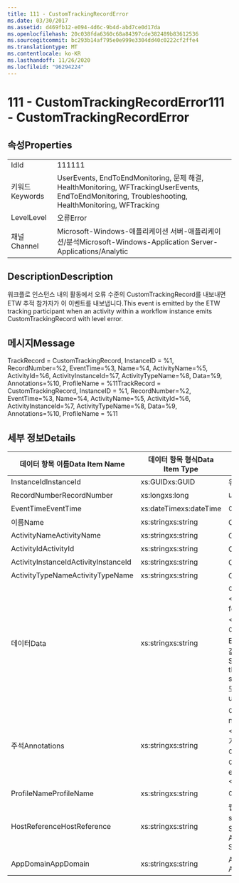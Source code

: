 ```yaml
---
title: 111 - CustomTrackingRecordError
ms.date: 03/30/2017
ms.assetid: d469fb12-e094-4d6c-9b4d-abd7ce0d17da
ms.openlocfilehash: 20c038fda6360c68a84397cde382489b83612536
ms.sourcegitcommit: bc293b14af795e0e999e3304dd40c0222cf2ffe4
ms.translationtype: MT
ms.contentlocale: ko-KR
ms.lasthandoff: 11/26/2020
ms.locfileid: "96294224"
---
```

# <a name="111---customtrackingrecorderror"></a><span data-ttu-id="d37c2-102">111 - CustomTrackingRecordError</span><span class="sxs-lookup"><span data-stu-id="d37c2-102">111 - CustomTrackingRecordError</span></span>

## <a name="properties"></a><span data-ttu-id="d37c2-103">속성</span><span class="sxs-lookup"><span data-stu-id="d37c2-103">Properties</span></span>  
  
|||  
|-|-|  
|<span data-ttu-id="d37c2-104">Id</span><span class="sxs-lookup"><span data-stu-id="d37c2-104">Id</span></span>|<span data-ttu-id="d37c2-105">111</span><span class="sxs-lookup"><span data-stu-id="d37c2-105">111</span></span>|  
|<span data-ttu-id="d37c2-106">키워드</span><span class="sxs-lookup"><span data-stu-id="d37c2-106">Keywords</span></span>|<span data-ttu-id="d37c2-107">UserEvents, EndToEndMonitoring, 문제 해결, HealthMonitoring, WFTracking</span><span class="sxs-lookup"><span data-stu-id="d37c2-107">UserEvents, EndToEndMonitoring, Troubleshooting, HealthMonitoring, WFTracking</span></span>|  
|<span data-ttu-id="d37c2-108">Level</span><span class="sxs-lookup"><span data-stu-id="d37c2-108">Level</span></span>|<span data-ttu-id="d37c2-109">오류</span><span class="sxs-lookup"><span data-stu-id="d37c2-109">Error</span></span>|  
|<span data-ttu-id="d37c2-110">채널</span><span class="sxs-lookup"><span data-stu-id="d37c2-110">Channel</span></span>|<span data-ttu-id="d37c2-111">Microsoft-Windows-애플리케이션 서버-애플리케이션/분석</span><span class="sxs-lookup"><span data-stu-id="d37c2-111">Microsoft-Windows-Application Server-Applications/Analytic</span></span>|  
  
## <a name="description"></a><span data-ttu-id="d37c2-112">Description</span><span class="sxs-lookup"><span data-stu-id="d37c2-112">Description</span></span>  

 <span data-ttu-id="d37c2-113">워크플로 인스턴스 내의 활동에서 오류 수준의 CustomTrackingRecord를 내보내면 ETW 추적 참가자가 이 이벤트를 내보냅니다.</span><span class="sxs-lookup"><span data-stu-id="d37c2-113">This event is emitted by the ETW tracking participant when an activity within a workflow instance emits CustomTrackingRecord with level error.</span></span>  
  
## <a name="message"></a><span data-ttu-id="d37c2-114">메시지</span><span class="sxs-lookup"><span data-stu-id="d37c2-114">Message</span></span>  

 <span data-ttu-id="d37c2-115">TrackRecord = CustomTrackingRecord, InstanceID = %1, RecordNumber=%2, EventTime=%3, Name=%4, ActivityName=%5, ActivityId=%6, ActivityInstanceId=%7, ActivityTypeName=%8, Data=%9, Annotations=%10, ProfileName = %11</span><span class="sxs-lookup"><span data-stu-id="d37c2-115">TrackRecord = CustomTrackingRecord, InstanceID = %1, RecordNumber=%2, EventTime=%3, Name=%4, ActivityName=%5, ActivityId=%6, ActivityInstanceId=%7, ActivityTypeName=%8, Data=%9, Annotations=%10, ProfileName = %11</span></span>  
  
## <a name="details"></a><span data-ttu-id="d37c2-116">세부 정보</span><span class="sxs-lookup"><span data-stu-id="d37c2-116">Details</span></span>  
  
|<span data-ttu-id="d37c2-117">데이터 항목 이름</span><span class="sxs-lookup"><span data-stu-id="d37c2-117">Data Item Name</span></span>|<span data-ttu-id="d37c2-118">데이터 항목 형식</span><span class="sxs-lookup"><span data-stu-id="d37c2-118">Data Item Type</span></span>|<span data-ttu-id="d37c2-119">Description</span><span class="sxs-lookup"><span data-stu-id="d37c2-119">Description</span></span>|  
|--------------------|--------------------|-----------------|  
|<span data-ttu-id="d37c2-120">InstanceId</span><span class="sxs-lookup"><span data-stu-id="d37c2-120">InstanceId</span></span>|<span data-ttu-id="d37c2-121">xs:GUID</span><span class="sxs-lookup"><span data-stu-id="d37c2-121">xs:GUID</span></span>|<span data-ttu-id="d37c2-122">워크플로의 인스턴스 ID</span><span class="sxs-lookup"><span data-stu-id="d37c2-122">The instance id for the workflow</span></span>|  
|<span data-ttu-id="d37c2-123">RecordNumber</span><span class="sxs-lookup"><span data-stu-id="d37c2-123">RecordNumber</span></span>|<span data-ttu-id="d37c2-124">xs:long</span><span class="sxs-lookup"><span data-stu-id="d37c2-124">xs:long</span></span>|<span data-ttu-id="d37c2-125">내보낸 레코드의 시퀀스 번호</span><span class="sxs-lookup"><span data-stu-id="d37c2-125">The sequence number of the emitted record</span></span>|  
|<span data-ttu-id="d37c2-126">EventTime</span><span class="sxs-lookup"><span data-stu-id="d37c2-126">EventTime</span></span>|<span data-ttu-id="d37c2-127">xs:dateTime</span><span class="sxs-lookup"><span data-stu-id="d37c2-127">xs:dateTime</span></span>|<span data-ttu-id="d37c2-128">이벤트를 내보낸 시간(UTC)</span><span class="sxs-lookup"><span data-stu-id="d37c2-128">The time in UTC when the event was emitted</span></span>|  
|<span data-ttu-id="d37c2-129">이름</span><span class="sxs-lookup"><span data-stu-id="d37c2-129">Name</span></span>|<span data-ttu-id="d37c2-130">xs:string</span><span class="sxs-lookup"><span data-stu-id="d37c2-130">xs:string</span></span>|<span data-ttu-id="d37c2-131">CustomTrackingRecord의 이름</span><span class="sxs-lookup"><span data-stu-id="d37c2-131">The name of the CustomTrackingRecord</span></span>|  
|<span data-ttu-id="d37c2-132">ActivityName</span><span class="sxs-lookup"><span data-stu-id="d37c2-132">ActivityName</span></span>|<span data-ttu-id="d37c2-133">xs:string</span><span class="sxs-lookup"><span data-stu-id="d37c2-133">xs:string</span></span>|<span data-ttu-id="d37c2-134">CustomTrackingRecord를 내보낸 활동의 이름</span><span class="sxs-lookup"><span data-stu-id="d37c2-134">The name of the activity that emitted the CustomTrackingRecord</span></span>|  
|<span data-ttu-id="d37c2-135">ActivityId</span><span class="sxs-lookup"><span data-stu-id="d37c2-135">ActivityId</span></span>|<span data-ttu-id="d37c2-136">xs:string</span><span class="sxs-lookup"><span data-stu-id="d37c2-136">xs:string</span></span>|<span data-ttu-id="d37c2-137">CustomTrackingRecord를 내보낸 활동의 ID</span><span class="sxs-lookup"><span data-stu-id="d37c2-137">The id of the activity that emitted the CustomTrackingRecord</span></span>|  
|<span data-ttu-id="d37c2-138">ActivityInstanceId</span><span class="sxs-lookup"><span data-stu-id="d37c2-138">ActivityInstanceId</span></span>|<span data-ttu-id="d37c2-139">xs:string</span><span class="sxs-lookup"><span data-stu-id="d37c2-139">xs:string</span></span>|<span data-ttu-id="d37c2-140">CustomTrackingRecord를 내보낸 활동의 인스턴스 ID</span><span class="sxs-lookup"><span data-stu-id="d37c2-140">The instance id of the activity that emitted the CustomTrackingRecord</span></span>|  
|<span data-ttu-id="d37c2-141">ActivityTypeName</span><span class="sxs-lookup"><span data-stu-id="d37c2-141">ActivityTypeName</span></span>|<span data-ttu-id="d37c2-142">xs:string</span><span class="sxs-lookup"><span data-stu-id="d37c2-142">xs:string</span></span>|<span data-ttu-id="d37c2-143">CustomTrackingRecord를 내보낸 활동의 이름</span><span class="sxs-lookup"><span data-stu-id="d37c2-143">The name of the activity that emitted the CustomTrackingRecord</span></span>|  
|<span data-ttu-id="d37c2-144">데이터</span><span class="sxs-lookup"><span data-stu-id="d37c2-144">Data</span></span>|<span data-ttu-id="d37c2-145">xs:string</span><span class="sxs-lookup"><span data-stu-id="d37c2-145">xs:string</span></span>|<span data-ttu-id="d37c2-146">이 이벤트를 사용하여 추적된 데이터입니다.</span><span class="sxs-lookup"><span data-stu-id="d37c2-146">The data that was tracked with this event.</span></span>  <span data-ttu-id="d37c2-147">값은 datavalue 형식의 xml 요소에 저장 됩니다 \<items> \< item  name = "dataName" type="System.String"> \</item> \</items> .</span><span class="sxs-lookup"><span data-stu-id="d37c2-147">The values are stored in an xml element in the format \<items>\< item  name = "dataName" type="System.String">dataValue\</item>\</items>.</span></span>  <span data-ttu-id="d37c2-148">추적 된 데이터가 없으면 문자열에가 포함 \<items/> 됩니다.</span><span class="sxs-lookup"><span data-stu-id="d37c2-148">If no data was tracked then the string contains \<items/>.</span></span> <span data-ttu-id="d37c2-149">ETW 이벤트 크기는 ETW 버퍼 크기 또는 ETW 이벤트의 최대 페이로드에 따라 제한됩니다.</span><span class="sxs-lookup"><span data-stu-id="d37c2-149">The ETW event size is limited by the ETW buffer size or the max payload for an ETW event.</span></span> <span data-ttu-id="d37c2-150">이벤트 크기가 ETW 제한을 초과 하면 주석을 삭제 하 고 데이터 값을 ...로 대체 하 여 이벤트를 자릅니다. \<items> \</items>  다음 형식은 ToString ()에서 반환 된 값으로 저장 됩니다. string, char, bool, int, short, long, uint, ushort, ulong, system.string, float, double, system.string, system.string, System.web.</span><span class="sxs-lookup"><span data-stu-id="d37c2-150">If the size of the event exceeds the ETW limits, then the event is truncated by dropping the annotations and replacing the data value with \<items>...\</items>.  The following types are stored as their value as returned by ToString(); string,char,bool,int,short,long,uint,ushort,ulong,System.Single,float,double,System.Guid,System.DateTimeOffset,System.DateTime.</span></span>  <span data-ttu-id="d37c2-151">모든 다른 형식은 System.Runtime.Serialization.NetDataContractSerializer를 사용하여 serialize됩니다.</span><span class="sxs-lookup"><span data-stu-id="d37c2-151">All other types are serialized using System.Runtime.Serialization.NetDataContractSerializer.</span></span>|  
|<span data-ttu-id="d37c2-152">주석</span><span class="sxs-lookup"><span data-stu-id="d37c2-152">Annotations</span></span>|<span data-ttu-id="d37c2-153">xs:string</span><span class="sxs-lookup"><span data-stu-id="d37c2-153">xs:string</span></span>|<span data-ttu-id="d37c2-154">이 이벤트에 추가된 주석입니다.</span><span class="sxs-lookup"><span data-stu-id="d37c2-154">The annotations that were added to this event.</span></span>  <span data-ttu-id="d37c2-155">값은 xml 요소에 a 형식으로 저장 됩니다 \<items> \< item  name = "annotationName" type="System.String"> \</item> \</items> .</span><span class="sxs-lookup"><span data-stu-id="d37c2-155">The values are stored in an xml element in the format \<items>\< item  name = "annotationName" type="System.String">annotationValue\</item>\</items>.</span></span>  <span data-ttu-id="d37c2-156">주석을 지정 하지 않으면 문자열에가 포함 \<items/> 됩니다.</span><span class="sxs-lookup"><span data-stu-id="d37c2-156">If no annotations are specified then the string contains \<items/>.</span></span> <span data-ttu-id="d37c2-157">ETW 이벤트 크기는 ETW 버퍼 크기 또는 ETW 이벤트의 최대 페이로드에 따라 제한됩니다.</span><span class="sxs-lookup"><span data-stu-id="d37c2-157">The ETW event size is limited by the ETW buffer size or the max payload for an ETW event.</span></span> <span data-ttu-id="d37c2-158">이벤트 크기가 ETW 제한을 초과 하면 주석을 삭제 하 고 주석 값을 ...로 대체 하 여 이벤트를 자릅니다. \<items> \</items></span><span class="sxs-lookup"><span data-stu-id="d37c2-158">If the size of the event exceeds the ETW limits, then the event is truncated by dropping the annotations and replacing the annotation value with \<items>...\</items>.</span></span>|  
|<span data-ttu-id="d37c2-159">ProfileName</span><span class="sxs-lookup"><span data-stu-id="d37c2-159">ProfileName</span></span>|<span data-ttu-id="d37c2-160">xs:string</span><span class="sxs-lookup"><span data-stu-id="d37c2-160">xs:string</span></span>|<span data-ttu-id="d37c2-161">이 이벤트를 내보낸 이름 또는 추적 프로필</span><span class="sxs-lookup"><span data-stu-id="d37c2-161">The name or the tracking profile that resulted in this event being emitted</span></span>|  
|<span data-ttu-id="d37c2-162">HostReference</span><span class="sxs-lookup"><span data-stu-id="d37c2-162">HostReference</span></span>|<span data-ttu-id="d37c2-163">xs:string</span><span class="sxs-lookup"><span data-stu-id="d37c2-163">xs:string</span></span>|<span data-ttu-id="d37c2-164">웹 호스팅 서비스의 경우 이 필드는 웹 계층의 서비스를 고유하게 식별합니다.</span><span class="sxs-lookup"><span data-stu-id="d37c2-164">For web hosted services, this field uniquely identifies the service in the web hierarchy.</span></span>  <span data-ttu-id="d37c2-165">해당 형식은 ' 웹 사이트 이름 응용 프로그램 가상 경로&#124;서비스 가상 경로&#124;ServiceName ' 예: ' Default Web Site/CalculatorApplication&#124;/CalculatorService.svc&#124;CalculatorService '로 정의 됩니다.</span><span class="sxs-lookup"><span data-stu-id="d37c2-165">Its format is defined as 'Web Site Name Application Virtual Path&#124;Service Virtual Path&#124;ServiceName' Example: 'Default Web Site/CalculatorApplication&#124;/CalculatorService.svc&#124;CalculatorService'</span></span>|  
|<span data-ttu-id="d37c2-166">AppDomain</span><span class="sxs-lookup"><span data-stu-id="d37c2-166">AppDomain</span></span>|<span data-ttu-id="d37c2-167">xs:string</span><span class="sxs-lookup"><span data-stu-id="d37c2-167">xs:string</span></span>|<span data-ttu-id="d37c2-168">AppDomain.CurrentDomain.FriendlyName에서 반환되는 문자열입니다.</span><span class="sxs-lookup"><span data-stu-id="d37c2-168">The string returned by AppDomain.CurrentDomain.FriendlyName.</span></span>|

